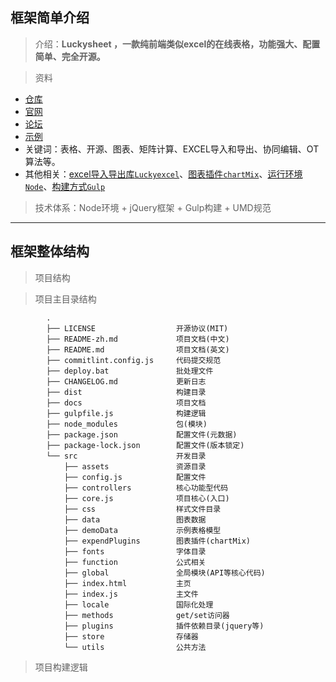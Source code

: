 ## 框架简单介绍


>介绍：**Luckysheet ，一款纯前端类似excel的在线表格，功能强大、配置简单、完全开源。**

>资料
- [仓库](https://github.com/mengshukeji/Luckysheet)
- [官网](https://mengshukeji.github.io/LuckysheetDocs/zh/)
- [论坛](https://support.qq.com/products/288322?)
- [示例](https://mengshukeji.github.io/LuckysheetDemo/)
- 关键词：表格、开源、图表、矩阵计算、EXCEL导入和导出、协同编辑、OT算法等。
- 其他相关：[excel导入导出库`Luckyexcel`](https://github.com/mengshukeji/Luckyexcel)、[图表插件`chartMix`](https://github.com/mengshukeji/chartMix)、[运行环境`Node`](https://nodejs.org/zh-cn/)、[构建方式`Gulp`](https://www.gulpjs.com.cn/)

>技术体系：Node环境 + jQuery框架 + Gulp构建 + UMD规范

---

## 框架整体结构

>项目结构



>项目主目录结构
```
        .
        ├── LICENSE                  开源协议(MIT)      
        ├── README-zh.md             项目文档(中文)
        ├── README.md                项目文档(英文)
        ├── commitlint.config.js     代码提交规范
        ├── deploy.bat               批处理文件
        ├── CHANGELOG.md             更新日志
        ├── dist                     构建目录
        ├── docs                     项目文档
        ├── gulpfile.js              构建逻辑
        ├── node_modules             包(模块)     
        ├── package.json             配置文件(元数据)   
        ├── package-lock.json        配置文件(版本锁定)
        └── src                      开发目录
            ├── assets               资源目录
            ├── config.js            配置文件
            ├── controllers          核心功能型代码
            ├── core.js              项目核心(入口)
            ├── css                  样式文件目录
            ├── data                 图表数据
            ├── demoData             示例表格模型
            ├── expendPlugins        图表插件(chartMix)
            ├── fonts                字体目录
            ├── function             公式相关
            ├── global               全局模块(API等核心代码)
            ├── index.html           主页
            ├── index.js             主文件
            ├── locale               国际化处理
            ├── methods              get/set访问器
            ├── plugins              插件依赖目录(jquery等)   
            ├── store                存储器
            └── utils                公共方法
```

>项目构建逻辑